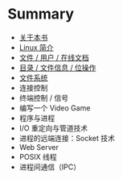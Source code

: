 # Summary

* [关于本书](README.md)
* [Linux 简介](chapter1.md)
* [文件 / 用户 / 在线文档](wen-jian-yong-hu-zai-xian-wen-dang.md)
* [目录 / 文件信息 / 位操作](mu-lu-wen-jian-xin-xi-wei-cao-zuo.md)
* [文件系统](wen-jian-xi-tong.md)
* 连接控制
* 终端控制 / 信号
* 编写一个 Video Game
* 程序与进程
* I/O 重定向与管道技术
* 进程的远端连接：Socket 技术
* Web Server
* POSIX 线程
* 进程间通信（IPC）

